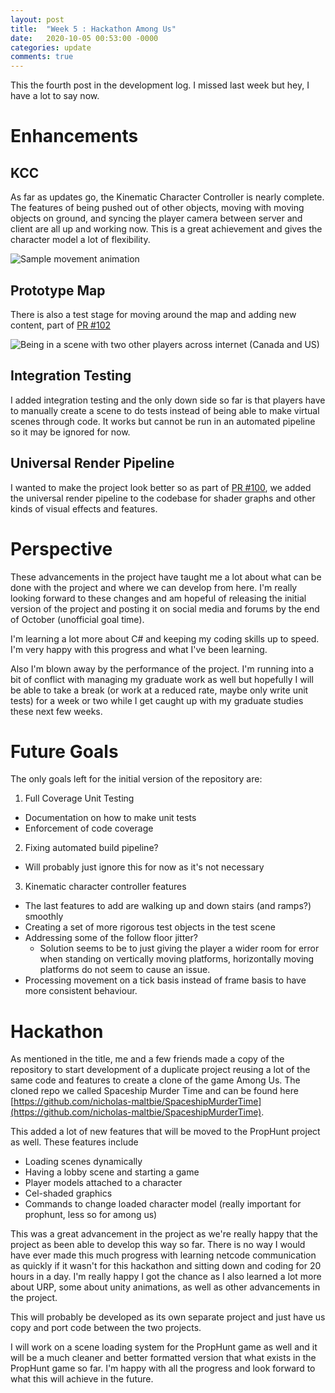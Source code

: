 ```yaml
---
layout: post
title:  "Week 5 : Hackathon Among Us"
date:   2020-10-05 00:53:00 -0000
categories: update
comments: true
---
```


This the fourth post in the development log. I missed last week
but hey, I have a lot to say now.

# Enhancements


## KCC
As far as updates go, the Kinematic Character Controller is nearly complete.
The features of being pushed out of other objects, moving with moving objects on ground, and syncing the player camera between server and client are all up and working now. This is a great achievement and gives the character model a lot of flexibility. 

![Sample movement animation](https://drive.google.com/uc?export=view&id=1waPaxv44uAImOLfxdVxipSz02E-TaNtD)

## Prototype Map
There is also a test stage for moving around the map and adding new content, part of [PR #102](https://github.com/nicholas-maltbie/PropHunt/pull/102)

![Being in a scene with two other players across internet (Canada and US) ](https://drive.google.com/uc?export=view&id=1Zp38wIbpLsErqifKh8Ti8RJ_-n2vBepA)

## Integration Testing

I added integration testing and the only down side so far is that players have to manually create a scene to do tests instead of being able to make virtual scenes through code. It works but cannot be run in an automated pipeline so it may be ignored for now.

## Universal Render Pipeline

I wanted to make the project look better so as part of [PR #100](https://github.com/nicholas-maltbie/PropHunt/pull/100), we added the universal render pipeline to the codebase for shader graphs and other kinds of visual effects and features.

# Perspective

These advancements in the project have taught me a lot about what can be done with the project
and where we can develop from here. I'm really looking forward to these changes
and am hopeful of releasing the initial version of the project and posting it on social media
and forums by the end of October (unofficial goal time). 

I'm learning a lot more about C# and keeping my coding skills up to speed. I'm very happy with this progress and what I've been learning. 

Also I'm blown away by the performance of the project. I'm running into a bit of conflict with managing my graduate work as well but hopefully I will be able to take a break (or work at a reduced rate, maybe only write unit tests) for a week or two while I get caught up with my graduate studies these next few weeks.

# Future Goals

The only goals left for the initial version of the repository are:
1. Full Coverage Unit Testing
  * Documentation on how to make unit tests
  * Enforcement of code coverage
2. Fixing automated build pipeline?
  * Will probably just ignore this for now as it's not necessary
3. Kinematic character controller features
  * The last features to add are walking up and down stairs (and ramps?) smoothly
  * Creating a set of more rigorous test objects in the test scene
  * Addressing some of the follow floor jitter?
    * Solution seems to be to just giving the player a wider room for
      error when standing on vertically moving platforms, horizontally 
      moving platforms do not seem to cause an issue. 
  * Processing movement on a tick basis instead of frame basis to have
    more consistent behaviour.

# Hackathon

As mentioned in the title, me and a few friends made a copy of the repository to start development of a duplicate project reusing a lot of the same code and features to create a clone of the game Among Us. The cloned repo we called Spaceship Murder Time and can be found here [https://github.com/nicholas-maltbie/SpaceshipMurderTime](https://github.com/nicholas-maltbie/SpaceshipMurderTime). 

This added a lot of new features that will be moved to the PropHunt project as well. These features include
* Loading scenes dynamically
* Having a lobby scene and starting a game
* Player models attached to a character
* Cel-shaded graphics
* Commands to change loaded character model (really important for prophunt, less so for among us)

This was a great advancement in the project as we're really happy that the project as been able to develop this way so far. There is no way I would have ever made this much progress with learning netcode communication as quickly if it wasn't for this hackathon and sitting down and coding for 20 hours in a day. I'm really happy I got the chance as I also learned a lot more about URP, some about unity animations, as well as other advancements in the project.

This will probably be developed as its own separate project and just have us copy and port code between the two projects.

I will work on a scene loading system for the PropHunt game as well and it will be a much cleaner and better formatted version that what exists in the PropHunt game so far. I'm happy with all the progress and look forward to what this will achieve in the future.

